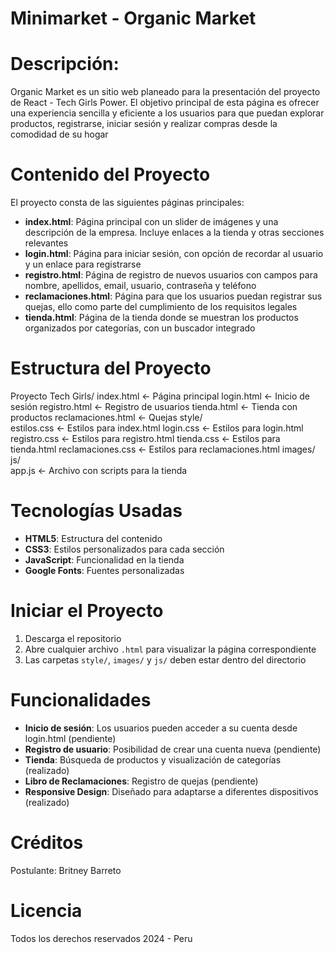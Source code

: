 # Minimarket - Organic Market

# Descripción:
Organic Market es un sitio web planeado para la presentación del proyecto de React - Tech Girls Power. El objetivo principal de esta página es ofrecer una experiencia sencilla y eficiente a los usuarios para que puedan explorar productos, registrarse, iniciar sesión y realizar compras desde la comodidad de su hogar

# Contenido del Proyecto
El proyecto consta de las siguientes páginas principales:

- **index.html**: Página principal con un slider de imágenes y una descripción de la empresa. Incluye enlaces a la tienda y otras secciones relevantes
- **login.html**: Página para iniciar sesión, con opción de recordar al usuario y un enlace para registrarse
- **registro.html**: Página de registro de nuevos usuarios con campos para nombre, apellidos, email, usuario, contraseña y teléfono
- **reclamaciones.html**: Página para que los usuarios puedan registrar sus quejas, ello como parte del cumplimiento de los requisitos legales
- **tienda.html**: Página de la tienda donde se muestran los productos organizados por categorías, con un buscador integrado

# Estructura del Proyecto
Proyecto Tech Girls/
    index.html              <- Página principal
    login.html              <- Inicio de sesión
    registro.html           <- Registro de usuarios
    tienda.html             <- Tienda con productos
    reclamaciones.html      <- Quejas
    style/                  
        estilos.css         <- Estilos para index.html
        login.css           <- Estilos para login.html
        registro.css        <- Estilos para registro.html
        tienda.css          <- Estilos para tienda.html
        reclamaciones.css   <- Estilos para reclamaciones.html
    images/                 
    js/                     
        app.js           <- Archivo con scripts para la tienda

# Tecnologías Usadas
- **HTML5**: Estructura del contenido
- **CSS3**: Estilos personalizados para cada sección
- **JavaScript**: Funcionalidad en la tienda
- **Google Fonts**: Fuentes personalizadas

# Iniciar el Proyecto
1. Descarga el repositorio
2. Abre cualquier archivo `.html` para visualizar la página correspondiente
3. Las carpetas `style/`, `images/` y `js/` deben estar dentro del directorio

# Funcionalidades
- **Inicio de sesión**: Los usuarios pueden acceder a su cuenta desde login.html (pendiente)
- **Registro de usuario**: Posibilidad de crear una cuenta nueva (pendiente)
- **Tienda**: Búsqueda de productos y visualización de categorías (realizado)
- **Libro de Reclamaciones**: Registro de quejas (pendiente)
- **Responsive Design**: Diseñado para adaptarse a diferentes dispositivos (realizado)

# Créditos
Postulante: Britney Barreto

# Licencia
Todos los derechos reservados 2024 - Peru